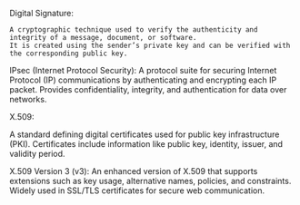 
Digital Signature:

    A cryptographic technique used to verify the authenticity and integrity of a message, document, or software.
    It is created using the sender’s private key and can be verified with the corresponding public key.

 IPsec (Internet Protocol Security):
  A protocol suite for securing Internet Protocol (IP) communications by authenticating and encrypting each IP packet.
  Provides confidentiality, integrity, and authentication for data over networks.

 X.509:

  A standard defining digital certificates used for public key infrastructure (PKI).
  Certificates include information like public key, identity, issuer, and validity period.

X.509 Version 3 (v3):
 An enhanced version of X.509 that supports extensions such as key usage, alternative names, policies, and constraints.
 Widely used in SSL/TLS certificates for secure web communication.


